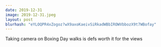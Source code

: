 ```yaml
---
date: 2019-12-31
image: 2019-12-31.jpeg
layout: post
blurhash: "eYLOQPR4xZogoz?wX9axoKaeivSiRkadWBbIROWVbbozX9t7WBofay"
---
```


Taking camera on Boxing Day walks is defs worth it for the views

